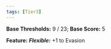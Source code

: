 ```yaml
---
tags: [Tier3]
---
```

**Base Thresholds:** 9 / 23; **Base Score:** 5

**Feature:** ***Flexible:*** +1 to Evasion

